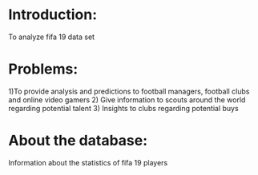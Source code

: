 # Introduction:
To analyze fifa 19 data set

# Problems:

1)To provide analysis and predictions to football managers, football clubs and online video gamers
2) Give information to scouts around the world regarding potential talent
3) Insights to clubs regarding potential buys 

# About the database:
Information about the statistics of fifa 19 players 

